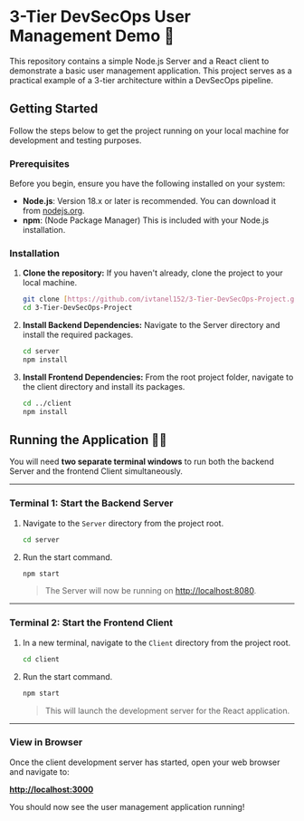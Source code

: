 # 3-Tier DevSecOps User Management Demo 📝

This repository contains a simple Node.js Server and a React client to demonstrate a basic user management application. This project serves as a practical example of a 3-tier architecture within a DevSecOps pipeline.

## Getting Started

Follow the steps below to get the project running on your local machine for development and testing purposes.

### Prerequisites

Before you begin, ensure you have the following installed on your system:

* **Node.js**: Version 18.x or later is recommended. You can download it from [nodejs.org](https://nodejs.org/).
* **npm**: (Node Package Manager) This is included with your Node.js installation.

### Installation

1.  **Clone the repository:**
    If you haven't already, clone the project to your local machine.
    ```bash
    git clone [https://github.com/ivtanel152/3-Tier-DevSecOps-Project.git](https://github.com/ivtanel152/3-Tier-DevSecOps-Project.git)
    cd 3-Tier-DevSecOps-Project
    ```

2.  **Install Backend Dependencies:**
    Navigate to the Server directory and install the required packages.
    ```bash
    cd server
    npm install
    ```

3.  **Install Frontend Dependencies:**
    From the root project folder, navigate to the client directory and install its packages.
    ```bash
    cd ../client
    npm install
    ```

## Running the Application 🏃‍♂️

You will need **two separate terminal windows** to run both the backend Server and the frontend Client simultaneously.

---

### **Terminal 1: Start the Backend Server**

1.  Navigate to the `Server` directory from the project root.
    ```bash
    cd server
    ```
2.  Run the start command.
    ```bash
    npm start
    ```
    > The Server will now be running on [http://localhost:8080](http://localhost:8080).

---

### **Terminal 2: Start the Frontend Client**

1.  In a new terminal, navigate to the `Client` directory from the project root.
    ```bash
    cd client
    ```
2.  Run the start command.
    ```bash
    npm start
    ```
    > This will launch the development server for the React application.

---

### View in Browser

Once the client development server has started, open your web browser and navigate to:

**[http://localhost:3000](http://localhost:3000)**

You should now see the user management application running!
